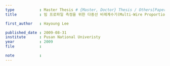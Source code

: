 ```yaml
---
type           : Master Thesis # {Master, Doctor} Thesis / Others[Paper, Article]
title          : 빔 프로파일 측정을 위한 다중선 비례계수기(Multi-Wire Proportional Chamber) 연구개발 

first_author   : Hayoung Lee

published_date : 2009-08-31
institute      : Pusan National Univeristy
year           : 2009
file           :

note           :
---
```

